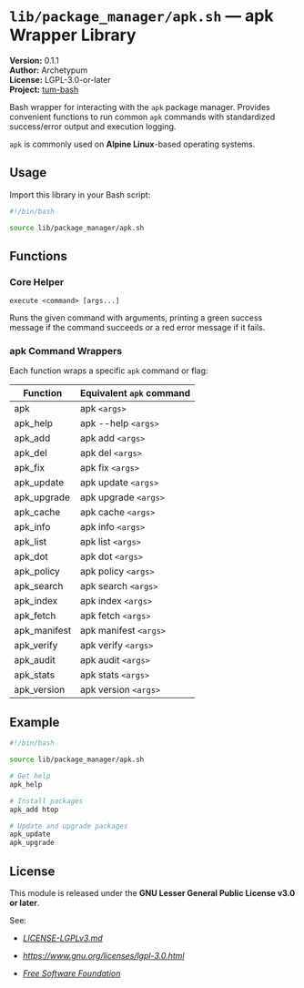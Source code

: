 # `lib/package_manager/apk.sh` — apk Wrapper Library

**Version:** 0.1.1  
**Author:** Archetypum  
**License:** LGPL-3.0-or-later  
**Project:** [tum-bash](https://github.com/Archetypum/tum-bash.git)

Bash wrapper for interacting with the `apk` package manager. Provides convenient functions to run common `apk` commands with standardized success/error output and execution logging.

`apk` is commonly used on **Alpine Linux**-based operating systems.

## Usage

Import this library in your Bash script:

```bash
#!/bin/bash

source lib/package_manager/apk.sh
```

## Functions

### Core Helper

`execute <command> [args...]`

Runs the given command with arguments, printing a green success message if the command succeeds or a red error message if it fails.

### apk Command Wrappers

Each function wraps a specific `apk` command or flag:

| **Function**        | **Equivalent `apk` command** |
|---------------------|------------------------------|
| apk                 | apk `<args>`                 |
| apk_help            | apk --help `<args>`          |
| apk_add             | apk add `<args>`             |
| apk_del             | apk del `<args>`             |
| apk_fix             | apk fix `<args>`             |
| apk_update          | apk update `<args>`          |
| apk_upgrade         | apk upgrade `<args>`         |
| apk_cache           | apk cache `<args>`           |
| apk_info            | apk info `<args>`            |
| apk_list            | apk list `<args>`            |
| apk_dot             | apk dot `<args>`             |
| apk_policy          | apk policy `<args>`          |
| apk_search          | apk search `<args>`          |
| apk_index           | apk index `<args>`           |
| apk_fetch           | apk fetch `<args>`           |
| apk_manifest        | apk manifest `<args>`        |
| apk_verify          | apk verify `<args>`          |
| apk_audit           | apk audit `<args>`           |
| apk_stats           | apk stats `<args>`           |
| apk_version         | apk version `<args>`         |

## Example

```bash
#!/bin/bash

source lib/package_manager/apk.sh

# Get help
apk_help

# Install packages
apk_add htop

# Update and upgrade packages
apk_update
apk_upgrade
```

## License

This module is released under the **GNU Lesser General Public License v3.0 or later**.

See:

- [_LICENSE-LGPLv3.md_](https://github.com/Archetypum/tum-bash/blob/master/LICENSE-LGPLv3.md)

- _https://www.gnu.org/licenses/lgpl-3.0.html_

- [_Free Software Foundation_](https://www.fsf.org/)
